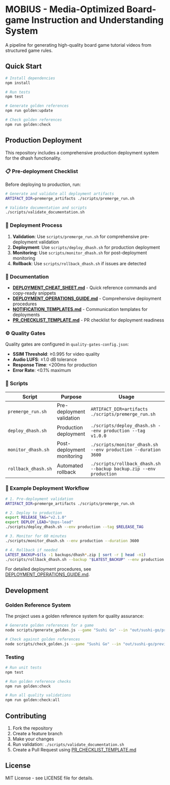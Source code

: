 # MOBIUS - Media-Optimized Board-game Instruction and Understanding System

A pipeline for generating high-quality board game tutorial videos from structured game rules.

## Quick Start

```bash
# Install dependencies
npm install

# Run tests
npm test

# Generate golden references  
npm run golden:update

# Check golden references
npm run golden:check
```

## Production Deployment

This repository includes a comprehensive production deployment system for the dhash functionality.

### 📋 Pre-deployment Checklist

Before deploying to production, run:
```bash
# Generate and validate all deployment artifacts
ARTIFACT_DIR=premerge_artifacts ./scripts/premerge_run.sh

# Validate documentation and scripts
./scripts/validate_documentation.sh
```

### 🚀 Deployment Process

1. **Validation**: Use `scripts/premerge_run.sh` for comprehensive pre-deployment validation
2. **Deployment**: Use `scripts/deploy_dhash.sh` for production deployment  
3. **Monitoring**: Use `scripts/monitor_dhash.sh` for post-deployment monitoring
4. **Rollback**: Use `scripts/rollback_dhash.sh` if issues are detected

### 📖 Documentation

- **[DEPLOYMENT_CHEAT_SHEET.md](DEPLOYMENT_CHEAT_SHEET.md)** - Quick reference commands and copy-ready snippets
- **[DEPLOYMENT_OPERATIONS_GUIDE.md](DEPLOYMENT_OPERATIONS_GUIDE.md)** - Comprehensive deployment procedures
- **[NOTIFICATION_TEMPLATES.md](NOTIFICATION_TEMPLATES.md)** - Communication templates for deployments
- **[PR_CHECKLIST_TEMPLATE.md](PR_CHECKLIST_TEMPLATE.md)** - PR checklist for deployment readiness

### ⚙️ Quality Gates

Quality gates are configured in `quality-gates-config.json`:
- **SSIM Threshold**: ≥0.995 for video quality
- **Audio LUFS**: ±1.0 dB tolerance
- **Response Time**: <200ms for production
- **Error Rate**: <0.1% maximum

### 🔧 Scripts

| Script | Purpose | Usage |
|--------|---------|--------|
| `premerge_run.sh` | Pre-deployment validation | `ARTIFACT_DIR=artifacts ./scripts/premerge_run.sh` |
| `deploy_dhash.sh` | Production deployment | `./scripts/deploy_dhash.sh --env production --tag v1.0.0` |
| `monitor_dhash.sh` | Post-deployment monitoring | `./scripts/monitor_dhash.sh --env production --duration 3600` |
| `rollback_dhash.sh` | Automated rollback | `./scripts/rollback_dhash.sh --backup backup.zip --env production` |

### 🎯 Example Deployment Workflow

```bash
# 1. Pre-deployment validation
ARTIFACT_DIR=premerge_artifacts ./scripts/premerge_run.sh

# 2. Deploy to production
export RELEASE_TAG="v2.1.0"
export DEPLOY_LEAD="@ops-lead"
./scripts/deploy_dhash.sh --env production --tag $RELEASE_TAG

# 3. Monitor for 60 minutes
./scripts/monitor_dhash.sh --env production --duration 3600

# 4. Rollback if needed
LATEST_BACKUP=$(ls -1 backups/dhash*.zip | sort -r | head -n1)
./scripts/rollback_dhash.sh --backup "$LATEST_BACKUP" --env production
```

For detailed deployment procedures, see [DEPLOYMENT_OPERATIONS_GUIDE.md](DEPLOYMENT_OPERATIONS_GUIDE.md).

## Development

### Golden Reference System

The project uses a golden reference system for quality assurance:

```bash
# Generate golden references for a game
node scripts/generate_golden.js --game "Sushi Go" --in "out/sushi-go/preview.mp4"

# Check against golden references  
node scripts/check_golden.js --game "Sushi Go" --in "out/sushi-go/preview.mp4"
```

### Testing

```bash
# Run unit tests
npm test

# Run golden reference checks
npm run golden:check

# Run all quality validations
npm run golden:check:all
```

## Contributing

1. Fork the repository
2. Create a feature branch
3. Make your changes
4. Run validation: `./scripts/validate_documentation.sh`  
5. Create a Pull Request using [PR_CHECKLIST_TEMPLATE.md](PR_CHECKLIST_TEMPLATE.md)

## License

MIT License - see LICENSE file for details.